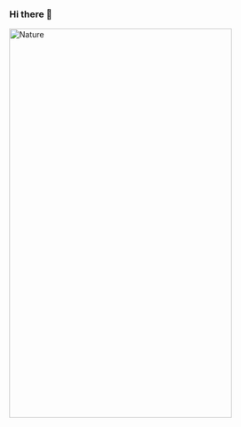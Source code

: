 ### Hi there 👋
<img src="https://i.pinimg.com/originals/dc/9b/15/dc9b153f55b2b4a233b12bf81139789a.gif" alt="Nature" width="400" height="700">

